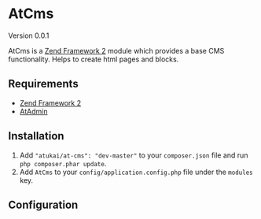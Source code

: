 # AtCms

Version 0.0.1

AtCms is a [Zend Framework 2](http://framework.zend.com) module which provides a base CMS functionality. Helps to create html pages and blocks.

## Requirements

* [Zend Framework 2](https://github.com/zendframework/zf2)
* [AtAdmin](https://github.com/atukai/AtAdmin)


## Installation

 1. Add `"atukai/at-cms": "dev-master"` to your `composer.json` file and run `php composer.phar update`.
 2. Add `AtCms` to your `config/application.config.php` file under the `modules` key.

## Configuration
